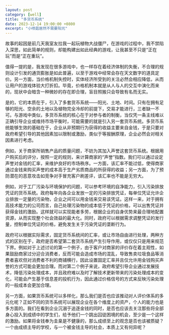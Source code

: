 ```yaml
---
layout: post
category: [well]
title: "多货币系统"
date: 2023-12-14 19:00:00 +0800
excerpt: "小喷菇居然不需要阳光"
---
```


故事的起因是前几天我室友拉我一起玩植物大战僵尸，在游戏的过程中，我不禁陷入深思，如此简单的规则，却能构建出如此经典的游戏，让我甚至不只是“正在玩”而是“正在重玩”。

值得一提的是，我发现在很多游戏中，也一样存在着经济体制的失衡，不合理的规则设计引发的通货膨胀是如此普遍，以至于游戏中经常会存在天文数字的道具定价。另一方面，当价格机制失控时，实体经济所受到的关注必然会相应降低，从而让用户的游戏体验大打折扣。毕竟，价格机制本就是从人与人的交互中演化而来的，现状中会暗含一种微妙的存在即合理，盲目照搬只会导致有名而无实。

是的，它的本质在于，引入了多套货币系统——阳光、土地、时间。只有在拥有足够的阳光、空余的土地以及植物完全冷却的前提下，交易才能进行，三者缺一不可。与游戏中类似，多货币系统的核心在于对参与者的制衡，当仅凭一条主线难以正确引导企业或维持市场平衡时，可能需要的就是引入另一套货币系统。多货币系统能够生效的基础在于，企业从非预期行为获得的收益主要来自金钱，于是只要对政府希望引导的其他因素加以限制或激励，类似于等报酬原理，企业必然会对相关因素进行考虑。

例如，关于商家所销售产品的质量问题，不妨为其加入声誉这套货币系统。根据用户购买后的评分，按照一定的规则，来计算商家的“声誉”指数。我们可以通过设定声誉对金钱的汇率，来维护良好的市场秩序。一方面，该汇率不能过低，使得商家通过金钱来购买声誉的成本高于生产劣质商品的所获得的收益；另一方面，为了预防潜在的恶意攻击如竞争对手冒充客户刷差评，该汇率也不能是无穷大。

例如，对于工厂污染与环境保护的问题，可以参考环境的自净能力，引入污染排放凭证的货币系统。政府每年向各企业发放一定的污染排放凭证，每单位凭证允许企业排放一定量的污染物，企业之间可以用金钱来交易该凭证。这样一来，对于拥有高技术能力的公司而言，自己处理污染物的成本低于凭证的价格，可以出售凭证并获得金钱的激励。这样就可以实现能者多劳，根据企业的自身优势来最合理地配置资源，从而实现整个社会效益的最大化。同时，政府可以根据需求调整凭证的发行量，控制单位凭证的价格，避免发生关于污染凭证的垄断行为。

政府可以根据实际需求，固定货币系统间的汇率，或让市场自由进行处理，两种方式的区别在于，政府是否希望第二套货币系统产生引导作用，或仅仅只是用来规范下界。例如对于上述讨论的第一个例子，由于客户对商家的评价存在着主观性，如果鼓励商家过分迎合消费者，反而可能会造成市场的混乱，导致售卖垃圾食品等消费者喜欢但对消费者不利的商铺横行，因此设置固定汇率并且仅允许用金钱购买声誉的方式可能会更加合理。而对第二个例子来说，政府希望引导企业通过发展技术，降低污染处理成本，并且政府难以及时了解技术更新带来的污染处理成本的变化，可能会产生基于信息差的投机行为，因此通过价格信号的方式来反映污染处理的一般成本会更加合理。

另一方面，如果货币系统可以多样化，那么我们是否也应该推动对人评价体系的多元化呢？正如不同的货币系统可以展现企业在各个维度上的资产，个人的能力也是多方面的。我们在看到企业沉溺于追逐金钱的同时，是否也应该去关注那些将全部身心投入到成绩中的学生们，给予他们一个跳出囚徒困境的机会，至少是一个这样的激励。如果将金钱奉为圭臬是不健康的，那么成绩至上的观念是否也该被质疑？一个由成绩主导的学校，与一个被金钱主导的社会，本质上又有何异呢？